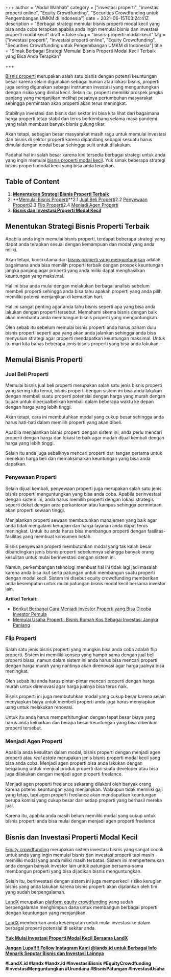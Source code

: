 +++
author = "Abdul Wahhab"
category = ["investasi properti", "investasi properti online", "Equity Crowdfunding", "Securities Crowdfunding untuk Pengembangan UMKM di Indonesia"]
date = 2021-06-15T03:24:41Z
description = "Berbagai strategi memulai bisnis properti modal kecil yang bisa anda coba terapkan apabila anda ingin memulai bisnis dan investasi properti modal kecil"
draft = false
slug = "bisnis-properti-modal-kecil"
tag = ["investasi properti", "investasi properti online", "Equity Crowdfunding", "Securities Crowdfunding untuk Pengembangan UMKM di Indonesia"]
title = "Simak Berbagai Strategi Memulai Bisnis Properti Modal Kecil Terbaik yang Bisa Anda Terapkan"

+++


[Bisnis properti](https://landx.id/) merupakan  salah satu bisnis  dengan potensi keuntungan besar karena selain digunakan sebagai hunian atau lokasi bisnis, properti juga sering digunakan sebagai instrumen investasi yang menguntungkan dengan risiko yang dinilai kecil. Selain itu, properti memiliki prospek jangka panjang yang menjanjikan melihat pesatnya pertumbuhan masyarakat sehingga permintaan akan properti akan terus meningkat.

Stabilnya investasi dan bisnis dari sektor ini bisa kita lihat dari bagaimana harga properti tetap stabil dan terus berkembang selama masa pandemi yang telah membuat banyak bisnis gulung tikar.

Akan tetapi, sebagian besar masyarakat masih ragu untuk memulai investasi dan bisnis di sektor properti karena dipandang sebagai sesuatu harus dimulai dengan modal besar sehingga sulit untuk dilakukan.

Padahal hal ini salah besar karena kini tersedia berbagai strategi untuk anda yang ingin memulai [bisnis properti modal kecil](https://landx.id/). Yuk simak beberapa strategi bisnis properti modal kecil yang bisa anda terapkan.

## Table of Content

1. **[Menentukan Strategi Bisnis Properti Terbaik](#menentukan-strategi-bisnis-properti-terbaik)**
2. **[Memulai Bisnis Properti](#memulai-bisnis-properti)**2.1 [Jual Beli Properti](#jual-beli-properti)2.2 [Penyewaan Properti](#penyewaan-properti)2.3 [Flip Properti](#flip-properti)2.4 [Menjadi Agen Properti](#menjadi-agen-properti)
3. **[Bisnis dan Investasi Properti Modal Kecil](#bisnis-dan-investasi-properti-modal-kecil)**

## Menentukan Strategi Bisnis Properti Terbaik

Apabila anda ingin memulai bisnis properti, terdapat beberapa strategi yang dapat anda terapkan sesuai dengan kemampuan dan modal yang anda miliki.

Akan tetapi, kunci utama dari [bisnis properti yang menguntungkan](https://landx.id/) adalah bagaimana anda bisa memilih properti terbaik dengan prospek keuntungan jangka panjang agar properti yang anda miliki dapat menghasilkan keuntungan yang maksimal.

Hal ini bisa anda mulai dengan melakukan berbagai analisis sebelum membeli properti sehingga anda bisa tahu apakah properti yang anda pilih memiliki potensi menjanjikan di kemudian hari.

Hal ini sangat penting agar anda tahu bisnis seperti apa yang bisa anda lakukan dengan properti tersebut. Memahami skema bisnis dengan baik akan membantu anda membangun bisnis properti yang menguntungkan.

Oleh sebab itu sebelum memulai bisnis properti anda harus paham dulu bisnis properti seperti apa yang akan anda jalankan sehingga anda bisa menyusun strategi agar properti mendapatkan keuntungan maksimal. Untuk itu mari kita bahas beberapa jenis bisnis properti yang bisa anda lakukan.

## Memulai Bisnis Properti

### Jual Beli Properti

Memulai bisnis jual beli properti merupakan salah satu jenis bisnis properti yang sering kita temui, bisnis properti dengan sistem ini bisa anda lakukan dengan membeli suatu properti potensial dengan harga yang murah dengan tujuan untuk diperjualbelikan kembali dalam beberapa waktu ke depan dengan harga yang lebih tinggi.

Akan tetapi, cara ini membutuhkan modal yang cukup besar sehingga anda harus hati-hati dalam memilih properti yang akan dibeli.

Apabila menjalankan bisnis properti dengan sistem ini, anda perlu mencari properti dengan harga dan lokasi terbaik agar mudah dijual kembali dengan harga yang lebih tinggi.

Selain itu anda juga sebaiknya mencari properti dari tangan pertama untuk menekan harga beli dan memaksimalkan keuntungan yang bisa anda dapatkan.

### Penyewaan Properti

Selain dijual kembali, penyewaan properti juga merupakan salah satu jenis bisnis properti menguntungkan yang bisa anda coba. Apabila berinvestasi dengan sistem ini, anda harus memilih properti dengan lokasi strategis seperti dekat dengan area perkantoran atau kampus sehingga permintaan akan properti sewaan tinggi.

Menjalankan properti sewaan membutuhkan manajemen yang baik agar anda tidak mengalami kerugian dan harga layanan anda dapat terus meningkat. Untuk itu anda harus bisa membangun properti dengan fasilitas-fasilitas yang membuat konsumen betah.

Bisnis penyewaan properti membutuhkan modal yang tak kalah besar dibandingkan jenis bisnis properti sebelumnya sehingga banyak orang kesulitan untuk mulai berinvestasi dengan sistem ini.

Namun, perkembangan teknologi membuat hal ini tidak lagi jadi masalah karena anda bisa ikut serta patungan untuk membangun suatu properti dengan modal kecil. Sistem ini disebut equity crowdfunding memberikan anda kesempatan untuk mulai patungan bisnis modal kecil bersama investor lain.

**Artikel Terkait:**

* [Berikut Berbagai Cara Menjadi Investor Properti yang Bisa Dicoba Investor Pemula](https://landx.id/blog/berikut-berbagai-cara-menjadi-investor-properti-yang-bisa-dicoba-investor-pemula/)
* [Memulai Usaha Properti: Bisnis Rumah Kos Sebagai Investasi Jangka Panjang](https://landx.id/blog/memulai-usaha-properti-bisnis-rumah-kos-sebagai-investasi-jangka-panjang/)

### Flip Properti

Salah satu jenis bisnis properti yang mungkin bisa anda coba adalah flip properti. Sistem ini memiliki konsep yang hampir sama dengan jual beli properti biasa, namun dalam sistem ini anda harus bisa mencari properti dengan harga murah yang nantinya akan direnovasi agar harga jualnya bisa meningkat.

Oleh sebab itu anda harus pintar-pintar mencari properti dengan harga murah untuk direnovasi agar harga jualnya bisa terus naik.

Bisnis properti ini juga membutuhkan modal yang cukup besar karena selain menyiapkan biaya untuk membeli properti anda juga harus menyiapkan uang untuk melakukan renovasi.

Untuk itu anda harus memperhitungkan dengan tepat besar biaya yang harus anda keluarkan dan berapa besar keuntungan yang bisa diberikan properti tersebut.

### Menjadi Agen Properti

Apabila anda kesulitan dalam modal, bisnis properti dengan menjadi agen properti atau _real estate_ merupakan jenis bisnis properti modal kecil yang bisa anda coba. Menjadi agen properti bisa anda lakukan dengan bergabung untuk menjual produk properti dari suatu developer atau bisa juga dilakukan dengan menjadi agen properti freelance.

Menjadi agen properti freelance sekarang dilakoni oleh banyak orang karena potensi keuntungan yang menjanjikan. Walaupun tidak memiliki gaji yang tetap, tapi agen properti freelance akan mendapatkan keuntungan berupa komisi yang cukup besar dari setiap properti yang berhasil mereka jual.

Karena itu, apabila anda masih belum memiliki modal yang cukup untuk bisnis properti anda bisa mulai dengan menjadi agen properti freelance

## Bisnis dan Investasi Properti Modal Kecil

[Equity crowdfunding](https://landx.id/) merupakan sistem investasi bisnis yang sangat cocok untuk anda yang ingin memulai bisnis dan investasi properti tapi masih memiliki modal yang anda miliki masih terbatas. Sistem ini mempertemukan anda dengan banyak investor lain untuk patungan bersama-sama membangun properti yang bisa dijadikan bisnis menguntungkan.

Selain itu, berinvestasi dengan sistem ini juga memperkecil risiko kerugian bisnis yang anda lakukan karena bisnis properti akan dijalankan oleh tim yang sudah berpengalaman.

[LandX](https://landx.id/) merupakan [platform equity crowdfunding](https://landx.id/) yang sudah berpengalaman menghimpun dana untuk membangun berbagai properti dengan keuntungan yang menjanjikan.

[LandX](https://landx.id/) memberikan anda kesempatan untuk mulai investasi ke dalam berbagai properti potensial di sekitar anda.

**[Yuk Mulai Investasi Properti Modal Kecil Bersama LandX](https://landx.id/)**

**[Jangan Lupa!!!! Follow Instagram Kami @landx.id untuk Berbagai Info Menarik Seputar Bisnis dan Investasi Lainnya](https://instagram.com/landx.id?utm_medium=copy_link)**

**#LandX.id    #landx         #landx.id    #InvestasiBisnis    #EquityCrowdfunding    #InvestasiMenguntungkan    #Urundana    #BisnisPatungan    #InvestasiUsaha**

